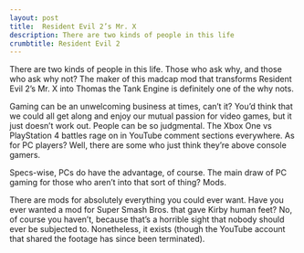 ```yaml
---
layout: post
title:  Resident Evil 2’s Mr. X
description: There are two kinds of people in this life
crumbtitle: Resident Evil 2
---
```

There are two kinds of people in this life. Those who ask why, and those who ask why not? The maker of this madcap mod that transforms Resident Evil 2’s Mr. X into Thomas the Tank Engine is definitely one of the why nots.

Gaming can be an unwelcoming business at times, can’t it? You’d think that we could all get along and enjoy our mutual passion for video games, but it just doesn’t work out. People can be so judgmental. The Xbox One vs PlayStation 4 battles rage on in YouTube comment sections everywhere. As for PC players? Well, there are some who just think they’re above console gamers.

Specs-wise, PCs do have the advantage, of course. The main draw of PC gaming for those who aren’t into that sort of thing? Mods.

There are mods for absolutely everything you could ever want. Have you ever wanted a mod for Super Smash Bros. that gave Kirby human feet? No, of course you haven’t, because that’s a horrible sight that nobody should ever be subjected to. Nonetheless, it exists (though the YouTube account that shared the footage has since been terminated).
